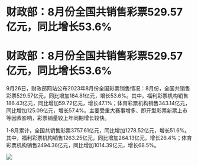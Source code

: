 # 财政部：8月份全国共销售彩票529.57亿元，同比增长53.6%

# 财政部：8月份全国共销售彩票529.57亿元，同比增长53.6%

9月26日，财政部网站公布2023年8月份全国彩票销售情况：8月份，全国共销售彩票529.57亿元，同比增加184.81亿元，增长53.6%。其中，福利彩票机构销售186.43亿元，同比增加59.72亿元，增长47.1%；体育彩票机构销售343.14亿元，同比增加125.09亿元，增长57.4%。主要受重大赛事增多、即开型彩票新票上市等因素影响，彩票销量较上年同期增长较快。

1-8月累计，全国共销售彩票3757.61亿元，同比增加1278.52亿元，增长51.6%。其中，福利彩票机构销售1263.25亿元，同比增加264.13亿元，增长26.4%；体育彩票机构销售2494.36亿元，同比增加1014.39亿元，增长68.5%。

![](https://inews.gtimg.com/om_bt/OoiJrOQUKAcLbpKSgrodHeri4sOkHVx7V05ZNHsvh8XMIAA/1000)

